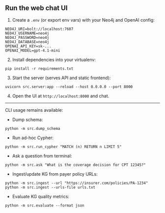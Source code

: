 ## Run the web chat UI

1. Create a `.env` (or export env vars) with your Neo4j and OpenAI config:

```
NEO4J_URI=bolt://localhost:7687
NEO4J_USERNAME=neo4j
NEO4J_PASSWORD=neo4j
NEO4J_DATABASE=neo4j
OPENAI_API_KEY=sk-...
OPENAI_MODEL=gpt-4.1-mini
```

2. Install dependencies into your virtualenv:

```
pip install -r requirements.txt
```

3. Start the server (serves API and static frontend):

```
uvicorn src.server:app --reload --host 0.0.0.0 --port 8000
```

4. Open the UI at `http://localhost:8000` and chat.

---

CLI usage remains available:

- Dump schema:

```
python -m src.dump_schema
```

- Run ad-hoc Cypher:

```
python -m src.run_cypher "MATCH (n) RETURN n LIMIT 5"
```

- Ask a question from terminal:

```
python -m src.ask "What is the coverage decision for CPT 12345?"
```

- Ingest/update KG from payer policy URLs:

```
python -m src.ingest --url "https://insurer.com/policies/PA-1234"
python -m src.ingest --urls-file urls.txt
```

- Evaluate KG quality metrics:

```
python -m src.evaluate --format json
```